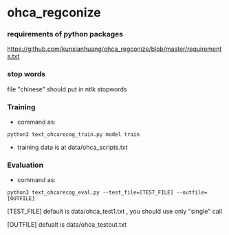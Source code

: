 # ohca_regconize
### requirements of python packages
https://github.com/kunxianhuang/ohca_regconize/blob/master/requirements.txt
### stop words
file "chinese" should put in ntlk stopwords
### Training
* command as:

 ``python3 text_ohcarecog_train.py model train ``
* training data is at data/ohca_scripts.txt
### Evaluation 

* command as:

``python3 text_ohcarecog_eval.py --test_file=[TEST_FILE] --outfile=[OUTFILE]`` 

[TEST_FILE] default is data/ohca_test1.txt , you should use only "single" call

[OUTFILE]   defualt is data/ohca_testout.txt
